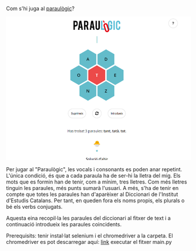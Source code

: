 Com s'hi juga al [paraulògic](http://paraulogic.rodamots.cat/)?

![Screenshot](https://github.com/uanve/paraulogic/blob/main/screenshot.PNG?raw=true)

Per jugar al "Paraulògic", les vocals i consonants es poden anar repetint. L'única condició, és que a cada paraula ha de ser-hi la lletra del mig.
Els mots que es formin han de tenir, com a mínim, tres lletres. Com més lletres tinguin les paraules, més punts sumarà l'usuari.
A més, s'ha de tenir en compte que totes les paraules han d'aparèixer al Diccionari de l'Institut d'Estudis Catalans. 
Per tant, en queden fora els noms propis, els plurals o bé els verbs conjugats.  

Aquesta eina recopil·la les paraules del diccionari al fitxer de text i a continuació introdueix les paraules coincidents.

Prerequisits:
tenir instal·lat selenium i el chromedriver a la carpeta. El chromedriver es pot descarregar aquí: [link](https://chromedriver.chromium.org/downloads)
executar el fitxer main.py
